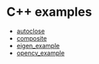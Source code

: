 # C++ examples

* [autoclose](autoclose)
* [composite](composite)
* [eigen\_example](eigen_example)
* [opencv\_example](opencv_example)

